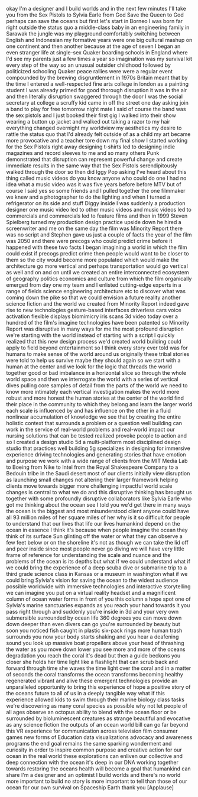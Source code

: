 
okay I&#39;m a designer and I build worlds
and in the next few minutes I&#39;ll take
you from the Sex Pistols to Sylvia Earle
from God Save the Queen to God perhaps
can save the oceans but first let&#39;s
start in Borneo I was born far right
outside the status quo a middle-class
baby in an engineering family in Sarawak
the jungle was my playground comfortably
switching between English and Indonesian
my formative years were one big cultural
mashup on one continent and then another
because at the age of seven I began an
even stranger life at single-sex Quaker
boarding schools in England where I&#39;d
see my parents just a few times a year
so imagination was my survival kit every
step of the way so an unusual outsider
childhood followed by politicized
schooling Quaker peace rallies were were
a regular event compounded by the
brewing disgruntlement in 1970s Britain
meant that by the time I entered a
well-respected fine arts college in
london as a painting student I was
already primed for good thorough
disruption it was in the air and then
literally disruption swaggered through
the door I was the social secretary at
college a scruffy kid came in off the
street one day asking join a band to
play for free tomorrow night mate I said
of course the band was the sex pistols
and I just booked their first gig I
walked into their show wearing a button
up jacket and walked out taking a razor
to my hair everything changed overnight
my worldview my aesthetics my desire to
rattle the status quo that I&#39;d already
felt
outside of as a child my art became more
provocative and a teacher tore down my
final show I started working for the Sex
Pistols right away designing t-shirts
led to designing indie magazines and
record sleeves to me and so many others
Punk demonstrated that disruption can
represent powerful change and create
immediate results in the same way that
the Sex Pistols serendipitously walked
through the door so then did Iggy Pop
asking I&#39;ve heard about this thing
called music videos do you know anyone
who could do one I had no idea what a
music video was it was five years before
before MTV but of course I said yes so
some friends and I pulled together the
one filmmaker we knew and a photographer
to do the lighting and when I turned a
refrigerator on its side and stuff Diggy
inside I was suddenly a production
designer one music video led to other
music videos and music videos led to
commercials and commercials led to
feature films and then in 1999 Steven
Spielberg turned my production design
practice upside down he hired a
screenwriter and me on the same day the
film was Minority Report there was no
script and Stephen gave us just a couple
of facts the year of the film was 2050
and there were precogs who could predict
crime before it happened with these two
facts I began imagining a world in which
the film could exist if precogs predict
crime then people would want to be
closer to them so the city would become
more populated which would make the
architecture go more vertical and
perhaps transportation would go vertical
as well and on and on until we created
an entire interconnected ecosystem of
geography politics economics and culture
from which the film organically emerged
from day one my team and I enlisted
cutting-edge experts
in a range of fields science engineering
architecture etc to discover what was
coming down the pike so that we could
envision a future reality another
science fiction and the world we created
from Minority Report indeed gave rise to
new technologies gesture-based
interfaces driverless cars voice
activation flexible displays biomimicry
iris scans 3d video today over a hundred
of the film&#39;s imagine technologies have
been patented so Minority Report was
disruptive in many ways for me the most
profound disruption we&#39;re starting with
the world instead of starting with a
script I quickly realized that this new
design process we&#39;d created world
building could apply to field beyond
entertainment so I think every story
ever told was for humans to make sense
of the world around us originally these
tribal stories were told to help us
survive maybe they should again so we
start with a human at the center and we
look for the logic that threads the
world together good or bad imbalance in
a horizontal slice so through the whole
world space and then we interrogate the
world with a series of vertical dives
pulling core samples of detail from the
parts of the world we need to know more
intimately each vertical investigation
makes the world more robust and more
honest the human stories at the center
of the world find their place in the
community to which they belong and learn
the larger world each scale is
influenced by and has influence on the
other in a fluid nonlinear accumulation
of knowledge we see that by creating the
entire holistic context that surrounds a
problem or a question well building can
work in the service of real-world
problems and real-world impact our
nursing solutions that can be tested
realized provoke people to action and so
I created a design studio 5d a
multi-platform
most disciplined design studio that
practices well building 5g specializes
in designing for immersive experience
driving technologies and generating
stories that have emotion and purpose we
work with a wide range of clients from
the MIT Media Lab to Boeing from Nike to
Intel from the Royal Shakespeare Company
to a Bedouin tribe in the Saudi desert
most of our clients initially view
disruption as launching small changes
not altering their larger framework
helping clients move towards bigger more
challenging impactful world scale
changes is central to what we do and
this disruptive thinking has brought us
together with some profoundly disruptive
collaborators like Sylvia Earle who got
me thinking about the ocean see I told
you we&#39;d get there in many ways the
ocean is the biggest and most
misunderstood client anyone could have
all 93 million miles of her square miles
of her why is it so difficult for people
to understand that our lives that life
our lives humankind depend on the ocean
in essence I think it&#39;s because when
people imagine the ocean they think of
its surface Sun glinting off the water
or what they can observe a few feet
below or on the shoreline it&#39;s not as
though we can take the lid off and peer
inside since most people never go diving
we will have very little frame of
reference for understanding the scale
and nuance and the problems of the ocean
is its depths but what if we could
understand what if we could bring the
experience of a deep scuba dive or
submarine trip to a third grade science
class in Kansas or a museum in
washington what if we could bring
Sylvia&#39;s vision for saving the ocean to
the widest audience possible worldwide
with immersive technologies and
interactive storytelling we can imagine
you put on a virtual reality headset and
a magnificent column of ocean water
forms in front of you
this column a hope spot one of Sylvia&#39;s
marine sanctuaries expands as you reach
your hand towards it you pass right
through and suddenly you&#39;re inside in 3d
and your very own submersible surrounded
by ocean life 360 degrees you can move
down down deeper than even divers can go
you&#39;re surrounded by beauty but soon you
noticed fish caught in plastic six-pack
rings more human trash surrounds you now
your body starts shaking and you hear a
deafening sound you look up massive boat
propellers above your head of thrashing
the water as you move down lower you see
more and more of the oceans degradation
you reach the coral it&#39;s dead but then a
guide beckons you closer she holds her
time light like a flashlight that can
scrub back and forward through time she
waves the time light over the coral and
in a matter of seconds the coral
transforms the ocean transforms becoming
healthy regenerated vibrant and alive
these emergent technologies provide an
unparalleled opportunity to bring this
experience of hope a positive story of
the oceans future to all of us in a
deeply tangible way what if this
experience allowed kids to swim through
their marine biology class tasks we&#39;re
discovering as many coral species as
possible why not let people of all ages
observe an octopus ability to blend with
the ocean floor or be surrounded by
bioluminescent creatures as strange
beautiful and evocative as any science
fiction the outputs of an ocean world
bill can go far beyond this VR
experience for communication across
television film consumer games new forms
of Education data visualizations
advocacy and awareness programs the end
goal remains the same sparking
wonderment and curiosity in order to
inspire common purpose
and creative action for our ocean in the
real world these explorations can
enliven our collective and deep
connection with the ocean it&#39;s deep in
our DNA working together towards
restoring the oceans health will become
a goal that humankind can share I&#39;m a
designer and an optimist I build worlds
and there&#39;s no world more important to
build no story is more important to tell
than those of our ocean for our own
survival on Spaceship Earth thank you
[Applause]
